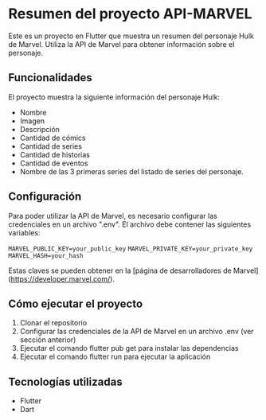 # Resumen del proyecto API-MARVEL
Este es un proyecto en Flutter que muestra un resumen del personaje Hulk de Marvel. Utiliza la API de Marvel para obtener información sobre el personaje.

## Funcionalidades
El proyecto muestra la siguiente información del personaje Hulk:

- Nombre
- Imagen
- Descripción
- Cantidad de cómics
- Cantidad de series
- Cantidad de historias
- Cantidad de eventos
- Nombre de las 3 primeras series del listado de series del personaje.

## Configuración
Para poder utilizar la API de Marvel, es necesario configurar las credenciales en un archivo ".env". El archivo debe contener las siguientes variables:

`MARVEL_PUBLIC_KEY=your_public_key`
`MARVEL_PRIVATE_KEY=your_private_key`
`MARVEL_HASH=your_hash`

Estas claves se pueden obtener en la [página de desarrolladores de Marvel] (https://developer.marvel.com/).

## Cómo ejecutar el proyecto
1. Clonar el repositorio
2. Configurar las credenciales de la API de Marvel en un archivo .env (ver sección anterior)
3. Ejecutar el comando flutter pub get para instalar las dependencias
4. Ejecutar el comando flutter run para ejecutar la aplicación

## Tecnologías utilizadas
- Flutter
- Dart
